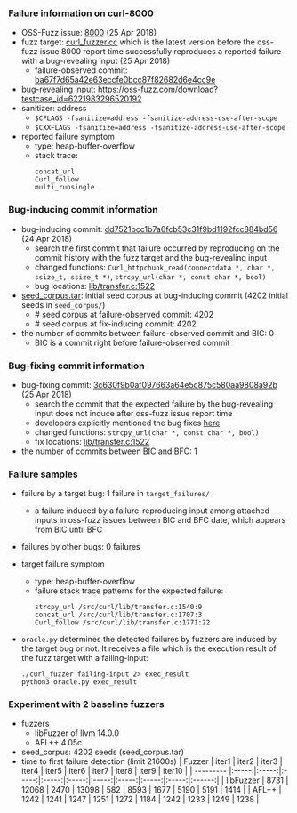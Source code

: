 ### Failure information on curl-8000
- OSS-Fuzz issue: [8000](https://bugs.chromium.org/p/oss-fuzz/issues/detail?id=8000) (25 Apr 2018) 
- fuzz target: [curl_fuzzer.cc](https://github.com/curl/curl-fuzzer/blob/c4ce63bf55674cebdad03f8bb6adb354bfc63609/curl_fuzzer.cc) which is the latest version before the oss-fuzz issue 8000 report time successfully reproduces a reported failure with a bug-revealing input (25 Apr 2018)
    - failure-observed commit: [ba67f7d65a42e63eccfe0bcc87f82682d6e4cc9e](https://github.com/curl/curl/commit/ba67f7d65a42e63eccfe0bcc87f82682d6e4cc9e) 
- bug-revealing input: https://oss-fuzz.com/download?testcase_id=6221983296520192
- sanitizer: address
    - `$CFLAGS -fsanitize=address -fsanitize-address-use-after-scope`
    - `$CXXFLAGS -fsanitize=address -fsanitize-address-use-after-scope`
- reported failure symptom 
    - type: heap-buffer-overflow 
    - stack trace:  
		```
        concat_url   
        Curl_follow  
        multi_runsingle 
		```

### Bug-inducing commit information
- bug-inducing commit: [dd7521bcc1b7a6fcb53c31f9bd1192fcc884bd56](https://github.com/curl/curl/commit/dd7521bcc1b7a6fcb53c31f9bd1192fcc884bd56) (24 Apr 2018)
    - search the first commit that failure occurred by reproducing on the commit history with the fuzz target and the bug-revealing input
    - changed functions: `Curl_httpchunk_read(connectdata *, char *, ssize_t, ssize_t *)`, `strcpy_url(char *, const char *, bool)`
    - bug locations: [lib/transfer.c:1522](https://github.com/curl/curl/commit/dd7521bcc1b7a6fcb53c31f9bd1192fcc884bd56#diff-76e92705200fa8317ac3f635fd17d0ffe976a42e304edfd6c5ce024857a14ca0R1522) 
- [seed_corpus.tar](https://drive.google.com/file/d/1onSquIuVxm2GLWHjGRi2EDZehqTRNolI/view?usp=share_link): initial seed corpus at bug-inducing commit (4202 initial seeds in `seed_corpus/`)
	- \# seed corpus at failure-observed commit: 4202
	- \# seed corpus at fix-inducing commit: 4202
- the number of commits between failure-observed commit and BIC: 0
	- BIC is a commit right before failure-observed commit

### Bug-fixing commit information
- bug-fixing commit: [3c630f9b0af097663a64e5c875c580aa9808a92b](https://github.com/curl/curl/commit/3c630f9b0af097663a64e5c875c580aa9808a92b) (25 Apr 2018)
    - search the commit that the expected failure by the bug-revealing input does not induce after oss-fuzz issue report time
    - developers explicitly mentioned the bug fixes [here](https://github.com/curl/curl/commit/3c630f9b0af097663a64e5c875c580aa9808a92b)
    - changed functions: `strcpy_url(char *, const char *, bool)`
    - fix locations: [lib/transfer.c:1522](https://github.com/curl/curl/commit/dd7521bcc1b7a6fcb53c31f9bd1192fcc884bd56#diff-76e92705200fa8317ac3f635fd17d0ffe976a42e304edfd6c5ce024857a14ca0R1522) 
- the number of commits between BIC and BFC: 1

### Failure samples
- failure by a target bug: 1 failure in `target_failures/`
    - a failure induced by a failure-reproducing input among attached inputs in oss-fuzz issues between BIC and BFC date, which appears from BIC until BFC
- failures by other bugs: 0 failures

- target failure symptom
    - type: heap-buffer-overflow  
    - failure stack trace patterns for the expected failure:  
		```
        strcpy_url /src/curl/lib/transfer.c:1540:9  
        concat_url /src/curl/lib/transfer.c:1707:3  
        Curl_follow /src/curl/lib/transfer.c:1771:22
		```

- `oracle.py` determines the detected failures by fuzzers are induced by the target bug or not. It receives a file which is the execution result of the fuzz target with a failing-input:  
	```
	./curl_fuzzer failing-input 2> exec_result
	python3 oracle.py exec_result
	```

### Experiment with 2 baseline fuzzers 
- fuzzers
    - libFuzzer of llvm 14.0.0
    - AFL++ 4.05c
- seed_corpus: 4202 seeds (seed_corpus.tar)
- time to first failure detection (limit 21600s)
    |   Fuzzer  | iter1 | iter2 | iter3 | iter4 | iter5 | iter6 | iter7 | iter8 | iter9 | iter10 |
    | --------- |:-----:|:-----:|:-----:|:-----:|:-----:|:-----:|:-----:|:-----:|:-----:|:------:|
    | libFuzzer |  8731 | 12068 |  2470 | 13098 |   582 |  8593 |  1677 |  5190 |  5191 |  1414  |
    |   AFL++   |  1242 |  1241 |  1247 |  1251 |  1272 |  1184 |  1242 |  1233 |  1249 |  1238  |

